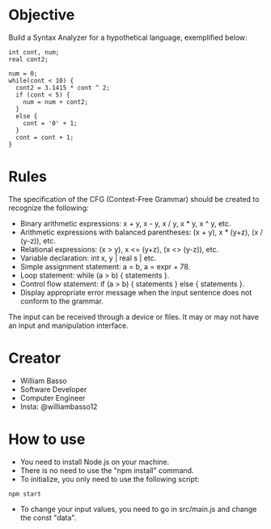 # Objective

Build a Syntax Analyzer for a hypothetical language, exemplified below:

```
int cont, num;
real cont2;

num = 0;
while(cont < 10) {
  cont2 = 3.1415 * cont ^ 2;
  if (cont < 5) {
    num = num + cont2;
  }
  else {
    cont = '0' + 1;
  }
  cont = cont + 1;
}
```

# Rules

The specification of the CFG (Context-Free Grammar) should be created to recognize the following:

- Binary arithmetic expressions: x + y, x - y, x / y, x \* y, x ^ y, etc.
- Arithmetic expressions with balanced parentheses: (x + y), x \* (y+z), (x / (y-z)), etc.
- Relational expressions: (x > y), x <= (y+z), (x <> (y-z)), etc.
- Variable declaration: int x, y | real s | etc.
- Simple assignment statement: a = b, a = expr + 78.
- Loop statement: while (a > b) { statements }.
- Control flow statement: if (a > b) { statements } else { statements }.
- Display appropriate error message when the input sentence does not conform to the grammar.

The input can be received through a device or files. It may or may not have an input and manipulation interface.

# Creator

- William Basso
- Software Developer
- Computer Engineer
- Insta: @williambasso12

# How to use

- You need to install Node.js on your machine.
- There is no need to use the "npm install" command.
- To initialize, you only need to use the following script:

```
npm start
```

- To change your input values, you need to go in src/main.js and change the const "data".

